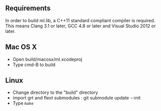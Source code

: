 ## Requirements

In order to build ml.lib, a C++11 standard compliant compiler is required. This means Clang 3.1 or later, GCC 4.8 or later and Visual Studio 2012 or later.

## Mac OS X
- Open build/macosx/ml.xcodeproj
- Type cmd-B to build

## Linux
- Change directory to the "build" directory
- import grt and flext submodules : git submodule update --init
- Type `make`


